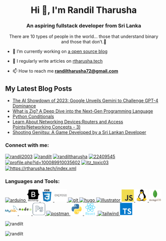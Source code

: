 <h1 align="center">Hi 👋, I'm Randil Tharusha</h1>
<h3 align="center">An aspiring fullstack developer from Sri Lanka</h3>
<p align="center">There are 10 types of people in the world… those that understand binary and those that don’t.🚀</p>



- 🔭 I’m currently working on [a open source blog](https://github.com/randilt/cyberscourge-hub)

- 📝 I regularly write articles on [rtharusha.tech](https://rtharusha.tech)

- 📫 How to reach me **randiltharusha72@gmail.com**

## My Latest Blog Posts
<!-- BLOG-POST-LIST:START -->
- [The AI Showdown of 2023: Google Unveils Gemini to Challenge GPT-4 Dominance](https://blog.randiltharusha.me/posts/google-unveils-gemini/)
- [What is Zig?  A Deep Dive into the Next-Gen Programming Language](https://blog.randiltharusha.me/posts/introduction-to-zig/)
- [Python Conditionals](https://blog.randiltharusha.me/posts/python-conditionals/)
- [Learn About Networking Devices:Routers and Access Points&lpar;Networking Concepts - 3&rpar;](https://blog.randiltharusha.me/posts/network-devices/)
- [Shooting Genjitsu: A Game Developed by a Sri Lankan Developer](https://blog.randiltharusha.me/posts/shooting-genjitsu-game/)
<!-- BLOG-POST-LIST:END -->

<h3 align="left">Connect with me:</h3>
<p align="left">
<a href="https://codepen.io/randil2003" target="blank"><img align="center" src="https://raw.githubusercontent.com/rahuldkjain/github-profile-readme-generator/master/src/images/icons/Social/codepen.svg" alt="randil2003" height="30" width="40" /></a>
<a href="https://dev.to/randilt" target="blank"><img align="center" src="https://raw.githubusercontent.com/rahuldkjain/github-profile-readme-generator/master/src/images/icons/Social/devto.svg" alt="randilt" height="30" width="40" /></a>
<a href="https://linkedin.com/in/randiltharusha" target="blank"><img align="center" src="https://raw.githubusercontent.com/rahuldkjain/github-profile-readme-generator/master/src/images/icons/Social/linked-in-alt.svg" alt="randiltharusha" height="30" width="40" /></a>
<a href="https://stackoverflow.com/users/22409545/withanage-randil-tharusha" target="blank"><img align="center" src="https://raw.githubusercontent.com/rahuldkjain/github-profile-readme-generator/master/src/images/icons/Social/stack-overflow.svg" alt="22409545" height="30" width="40" /></a>
<a href="https://fb.com/profile.php?id=100089910035602" target="blank"><img align="center" src="https://raw.githubusercontent.com/rahuldkjain/github-profile-readme-generator/master/src/images/icons/Social/facebook.svg" alt="profile.php?id=100089910035602" height="30" width="40" /></a>
<a href="https://instagram.com/itz_toxic03" target="blank"><img align="center" src="https://raw.githubusercontent.com/rahuldkjain/github-profile-readme-generator/master/src/images/icons/Social/instagram.svg" alt="itz_toxic03" height="30" width="40" /></a>
<a href="/https://rtharusha.tech/index.xml" target="blank"><img align="center" src="https://raw.githubusercontent.com/rahuldkjain/github-profile-readme-generator/master/src/images/icons/Social/rss.svg" alt="https://rtharusha.tech/index.xml" height="30" width="40" /></a>
</p>

<h3 align="left">Languages and Tools:</h3>
<p align="left"> <a href="https://www.arduino.cc/" target="_blank" rel="noreferrer"> <img src="https://cdn.worldvectorlogo.com/logos/arduino-1.svg" alt="arduino" width="40" height="40"/> </a> <a href="https://getbootstrap.com" target="_blank" rel="noreferrer"> <img src="https://raw.githubusercontent.com/devicons/devicon/master/icons/bootstrap/bootstrap-plain-wordmark.svg" alt="bootstrap" width="40" height="40"/> </a> <a href="https://www.w3schools.com/css/" target="_blank" rel="noreferrer"> <img src="https://raw.githubusercontent.com/devicons/devicon/master/icons/css3/css3-original-wordmark.svg" alt="css3" width="40" height="40"/> </a> <a href="https://expressjs.com" target="_blank" rel="noreferrer"> <img src="https://raw.githubusercontent.com/devicons/devicon/master/icons/express/express-original-wordmark.svg" alt="express" width="40" height="40"/> </a> <a href="https://git-scm.com/" target="_blank" rel="noreferrer"> <img src="https://www.vectorlogo.zone/logos/git-scm/git-scm-icon.svg" alt="git" width="40" height="40"/> <a href="https://gohugo.io/" target="_blank" rel="noreferrer"> <img src="https://api.iconify.design/logos-hugo.svg" alt="hugo" width="40" height="40"/> </a> <a href="https://www.adobe.com/in/products/illustrator.html" target="_blank" rel="noreferrer"> <img src="https://www.vectorlogo.zone/logos/adobe_illustrator/adobe_illustrator-icon.svg" alt="illustrator" width="40" height="40"/> </a> <a href="https://developer.mozilla.org/en-US/docs/Web/JavaScript" target="_blank" rel="noreferrer"> <img src="https://raw.githubusercontent.com/devicons/devicon/master/icons/javascript/javascript-original.svg" alt="javascript" width="40" height="40"/> </a> <a href="https://www.linux.org/" target="_blank" rel="noreferrer"> <img src="https://raw.githubusercontent.com/devicons/devicon/master/icons/linux/linux-original.svg" alt="linux" width="40" height="40"/> </a> <a href="https://www.mongodb.com/" target="_blank" rel="noreferrer"> <img src="https://raw.githubusercontent.com/devicons/devicon/master/icons/mongodb/mongodb-original-wordmark.svg" alt="mongodb" width="40" height="40"/> </a> <a href="https://www.mysql.com/" target="_blank" rel="noreferrer"> <img src="https://raw.githubusercontent.com/devicons/devicon/master/icons/mysql/mysql-original-wordmark.svg" alt="mysql" width="40" height="40"/> </a> <a href="https://nodejs.org" target="_blank" rel="noreferrer"> <img src="https://raw.githubusercontent.com/devicons/devicon/master/icons/nodejs/nodejs-original-wordmark.svg" alt="nodejs" width="40" height="40"/> </a> <a href="https://www.photoshop.com/en" target="_blank" rel="noreferrer"> <img src="https://raw.githubusercontent.com/devicons/devicon/master/icons/photoshop/photoshop-line.svg" alt="photoshop" width="40" height="40"/> </a> <a href="https://postman.com" target="_blank" rel="noreferrer"> <img src="https://www.vectorlogo.zone/logos/getpostman/getpostman-icon.svg" alt="postman" width="40" height="40"/> </a> <a href="https://www.python.org" target="_blank" rel="noreferrer"> <img src="https://raw.githubusercontent.com/devicons/devicon/master/icons/python/python-original.svg" alt="python" width="40" height="40"/> </a> <a href="https://reactjs.org/" target="_blank" rel="noreferrer"> <img src="https://raw.githubusercontent.com/devicons/devicon/master/icons/react/react-original-wordmark.svg" alt="react" width="40" height="40"/> </a> <a href="https://tailwindcss.com/" target="_blank" rel="noreferrer"> <img src="https://www.vectorlogo.zone/logos/tailwindcss/tailwindcss-icon.svg" alt="tailwind" width="40" height="40"/> </a> <a href="https://www.typescriptlang.org/" target="_blank" rel="noreferrer"> <img src="https://raw.githubusercontent.com/devicons/devicon/master/icons/typescript/typescript-original.svg" alt="typescript" width="40" height="40"/> </a> </p>

<p><img align="center" src="https://github-readme-stats.vercel.app/api/top-langs?username=randilt&show_icons=true&locale=en&layout=compact" alt="randilt" /></p>

<p><img align="center" src="https://github-readme-streak-stats.herokuapp.com/?user=randilt&" alt="randilt" /></p>
